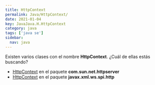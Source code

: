 ```yaml
---
title: HttpContext
permalink: Java/HttpContext/
date: 2021-01-04
key: JavaJava.H.HttpContext
category: java
tags: ['java se']
sidebar: 
  nav: java
---
```


Existen varios clases con el nombre **HttpContext**. ¿Cuál de ellas estás buscando?
<ul>
<li><a href="/Java/HttpContext-com-sun-net-httpserver/">HttpContext</a> en el paquete <strong>com.sun.net.httpserver</strong></li>
<li><a href="/Java/HttpContext-javax-xml-ws-spi-http/">HttpContext</a> en el paquete <strong>javax.xml.ws.spi.http</strong></li>
<ul>
